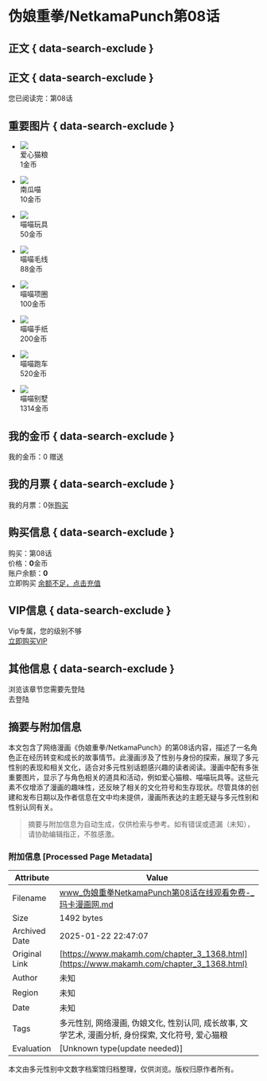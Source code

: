 # 伪娘重拳/NetkamaPunch第08话

## 正文 { data-search-exclude }


## 正文 { data-search-exclude }

您已阅读完：第08话

## 重要图片 { data-search-exclude }

- ![](https://www.makamh.com/attachment/gift/2020/02/23/202002230109475103.png)  
   爱心猫粮  
   1金币  

- ![](https://www.makamh.com/attachment/gift/2020/02/23/202002230110417724.png)  
   南瓜喵  
   10金币  

- ![](https://www.makamh.com/attachment/gift/2020/02/23/202002230110521793.png)  
   喵喵玩具  
   50金币  

- ![](https://www.makamh.com/attachment/gift/2020/02/23/202002230111068216.png)  
   喵喵毛线  
   88金币  

- ![](https://www.makamh.com/attachment/gift/2020/02/23/202002230111279507.png)  
   喵喵项圈  
   100金币  

- ![](https://www.makamh.com/attachment/gift/2020/02/23/202002230111366816.png)  
   喵喵手纸  
   200金币  

- ![](https://www.makamh.com/attachment/gift/2020/02/23/202002230112064988.png)  
   喵喵跑车  
   520金币  

- ![](https://www.makamh.com/attachment/gift/2020/02/23/202002230112221466.png)  
   喵喵别墅  
   1314金币  

## 我的金币 { data-search-exclude }
我的金币：0 赠送

## 我的月票 { data-search-exclude }
我的月票：0张[购买](/user/pay/index/ticket)

## 购买信息 { data-search-exclude }
购买：第08话  
价格：**0**金币  
账户余额：**0**  
立即购买 [余额不足，点击充值](/user/pay/index/cion)  

## VIP信息 { data-search-exclude }
Vip专属，您的级别不够  
[立即购买VIP](/user/pay/index/vip)

## 其他信息 { data-search-exclude }
浏览该章节您需要先登陆  
去登陆
<!-- tcd_original_link https://www.makamh.com/chapter_3_1368.html -->


## 摘要与附加信息

<!-- tcd_abstract -->
本文包含了网络漫画《伪娘重拳/NetkamaPunch》的第08话内容，描述了一名角色正在经历转变和成长的故事情节。此漫画涉及了性别与身份的探索，展现了多元性别的表现和相关文化，适合对多元性别话题感兴趣的读者阅读。漫画中配有多张重要图片，显示了与角色相关的道具和活动，例如爱心猫粮、喵喵玩具等。这些元素不仅增添了漫画的趣味性，还反映了相关的文化符号和生存现状。尽管具体的创建和发布日期以及作者信息在文中均未提供，漫画所表达的主题无疑与多元性别和性别认同有关。
<!-- tcd_abstract_end -->

> 摘要与附加信息为自动生成，仅供检索与参考。如有错误或遗漏（未知），请协助编辑指正，不胜感激。

### 附加信息 [Processed Page Metadata]

| Attribute       | Value                                  |
|-----------------|----------------------------------------|
| Filename        | www_伪娘重拳NetkamaPunch第08话在线观看免费-_玛卡漫画网.md                             |
| Size            | 1492 bytes                           |
| Archived Date   | 2025-01-22 22:47:07                             |
| Original Link   | [https://www.makamh.com/chapter_3_1368.html](https://www.makamh.com/chapter_3_1368.html)                       |
| Author          | 未知                               |
| Region          | 未知                               |
| Date            | 未知                                 |
| Tags            | 多元性别, 网络漫画, 伪娘文化, 性别认同, 成长故事, 文学艺术, 漫画分析, 身份探索, 文化符号, 爱心猫粮                                 |
| Evaluation            | [Unknown type(update needed)]                                 |
<!-- tcd_table_end -->

本文由多元性别中文数字档案馆归档整理，仅供浏览。版权归原作者所有。
